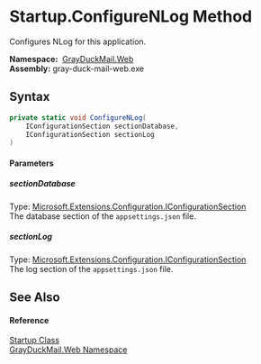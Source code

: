 Startup.ConfigureNLog Method
============================
Configures NLog for this application.

  **Namespace:**  [GrayDuckMail.Web][1]  
  **Assembly:** gray-duck-mail-web.exe

Syntax
------

```csharp
private static void ConfigureNLog(
	IConfigurationSection sectionDatabase,
	IConfigurationSection sectionLog
)
```

#### Parameters

##### *sectionDatabase*
Type: [Microsoft.Extensions.Configuration.IConfigurationSection][2]  
 The database section of the `appsettings.json` file.

##### *sectionLog*
Type: [Microsoft.Extensions.Configuration.IConfigurationSection][2]  
 The log section of the `appsettings.json` file.


See Also
--------

#### Reference
[Startup Class][3]  
[GrayDuckMail.Web Namespace][1]  

[1]: ../README.md
[2]: https://docs.microsoft.com/dotnet/api/microsoft.extensions.configuration.iconfigurationsection
[3]: README.md